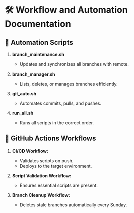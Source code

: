 # 🛠️ Workflow and Automation Documentation

## 🔄 Automation Scripts

1. **branch_maintenance.sh**  
   - Updates and synchronizes all branches with remote.

2. **branch_manager.sh**  
   - Lists, deletes, or manages branches efficiently.

3. **git_auto.sh**  
   - Automates commits, pulls, and pushes.

4. **run_all.sh**  
   - Runs all scripts in the correct order.

## 🚀 GitHub Actions Workflows

1. **CI/CD Workflow:**  
   - Validates scripts on push.
   - Deploys to the target environment.

2. **Script Validation Workflow:**  
   - Ensures essential scripts are present.

3. **Branch Cleanup Workflow:**  
   - Deletes stale branches automatically every Sunday.
